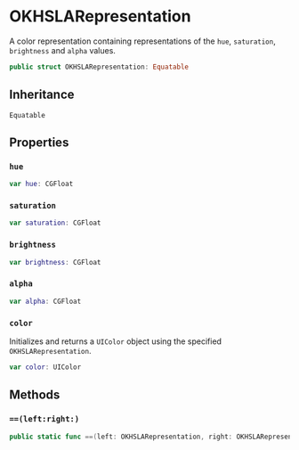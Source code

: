 # OKHSLARepresentation

A color representation containing representations of the `hue`, `saturation`, `brightness` and `alpha` values.

``` swift
public struct OKHSLARepresentation: Equatable
```

## Inheritance

`Equatable`

## Properties

### `hue`

``` swift
var hue: CGFloat
```

### `saturation`

``` swift
var saturation: CGFloat
```

### `brightness`

``` swift
var brightness: CGFloat
```

### `alpha`

``` swift
var alpha: CGFloat
```

### `color`

Initializes and returns a `UIColor` object using the specified `OKHSLARepresentation`.

``` swift
var color: UIColor
```

## Methods

### `==(left:right:)`

``` swift
public static func ==(left: OKHSLARepresentation, right: OKHSLARepresentation) -> Bool
```
